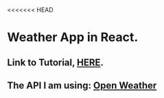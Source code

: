<<<<<<< HEAD
# Weather App in React.

## Link to Tutorial, [HERE](https://www.youtube.com/watch?v=bmpLfi-9F70).

## The API I am using: [Open Weather](https://openweathermap.org/api/one-call-3)


